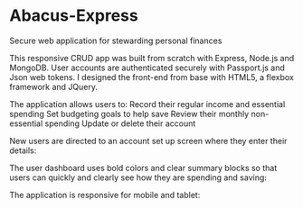 # Abacus-Express
Secure web application for stewarding personal finances 

This responsive CRUD app was built from scratch with Express, Node.js and MongoDB.
User accounts are authenticated securely with Passport.js and Json web tokens.
I designed the front-end from base with HTML5, a flexbox framework and JQuery. 

The application allows users to:
  Record their regular income and essential spending
  Set budgeting goals to help save
  Review their monthly non-essential spending
  Update or delete their account

New users are directed to an account set up screen where they enter their details:

The user dashboard uses bold colors and clear summary blocks so that users can quickly and 
clearly see how they are spending and saving:


The application is responsive for mobile and tablet: 
